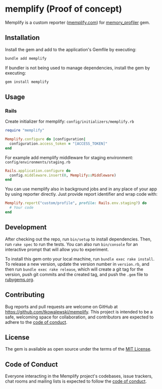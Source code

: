 # memplify (Proof of concept)

Memplify is a custom reporter ([memplify.com](https://memplify.com)) for [memory_profiler](https://rubygems.org/gems/memory_profiler) gem.

## Installation

Install the gem and add to the application's Gemfile by executing:

```bash
bundle add memplify
```

If bundler is not being used to manage dependencies, install the gem by executing:

```bash
gem install memplify
```

## Usage

### Rails

Create initializer for memplify: `config/initializers/memplify.rb`

```ruby
require "memplify"

Memplify.configure do |configuration|
  configuration.access_token = "[ACCESS_TOKEN]"
end
```

For example add memplify middleware for staging environment: `config/environments/staging.rb`

```ruby
Rails.application.configure do
  config.middleware.insert(0, Memplify::Middleware)
end
```

You can use memplify also in background jobs and in any place of your app by using reporter directly.
Just provide report identifier and wrap code with:

```ruby
Memplify.report("custom/profile", profile: Rails.env.staging?) do
  # Your code
end
```

## Development

After checking out the repo, run `bin/setup` to install dependencies. Then, run `rake spec` to run the tests. You can also run `bin/console` for an interactive prompt that will allow you to experiment.

To install this gem onto your local machine, run `bundle exec rake install`. To release a new version, update the version number in `version.rb`, and then run `bundle exec rake release`, which will create a git tag for the version, push git commits and the created tag, and push the `.gem` file to [rubygems.org](https://rubygems.org).

## Contributing

Bug reports and pull requests are welcome on GitHub at https://github.com/tkowalewski/memplify. This project is intended to be a safe, welcoming space for collaboration, and contributors are expected to adhere to the [code of conduct](https://github.com/[USERNAME]/memplify/blob/main/CODE_OF_CONDUCT.md).

## License

The gem is available as open source under the terms of the [MIT License](https://opensource.org/licenses/MIT).

## Code of Conduct

Everyone interacting in the Memplify project's codebases, issue trackers, chat rooms and mailing lists is expected to follow the [code of conduct](https://github.com/[USERNAME]/memplify/blob/main/CODE_OF_CONDUCT.md).
